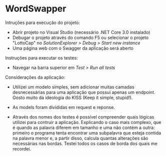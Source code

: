 # WordSwapper

Intruções para execução do projeto:

- Abrir projeto no Visual Studio (necessário .NET Core 3.0 instalado)
- Debugar o projeto através do comando F5 ou selecionar o projeto "LottoCap" no *SolutionExplorer > Debug > Start new instance*
- Uma página web com o Swagger da aplicação será aberto

Instruções para executar os testes:

- Navegar na barra superior em *Test > Run all tests*

Considerações da aplicação:

- Utilizei um modelo simples, sem adicionar muitas camadas desnecessárias para uma aplicação que possui apenas um endpoint. Gosto muito da ideologia do KISS (Keep it simple, stupid!).

- As models foram divididas em request e reponse.

- Através dos nomes dos testes é possível compreender quais lógicas utilizei para contruir a aplicação. Explicando o caso mais complexo, que é quando as palavra diferem em tamanho e uma não contém a outra: primeiro o programa tenta encontrar uma subpalavra que esteja contida na palavra menor e, a partir disso, calcula quantas alterações são necessárias nas bordas. Testei todos os casos de borda dos quais me recordei.
